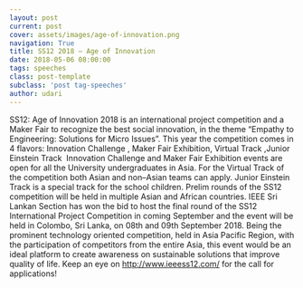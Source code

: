 ```yaml
---
layout: post
current: post
cover: assets/images/age-of-innovation.png
navigation: True
title: SS12 2018 – Age of Innovation
date: 2018-05-06 08:00:00
tags: speeches
class: post-template
subclass: 'post tag-speeches'
author: udari
---
```



SS12: Age of Innovation 2018 is an international project competition and a Maker Fair to recognize the best social innovation, in the theme “Empathy to Engineering: Solutions for Micro Issues”. This year the competition comes in 4 flavors: Innovation Challenge , Maker Fair Exhibition, Virtual Track ,Junior Einstein Track   Innovation Challenge and Maker Fair Exhibition events are open for all the University undergraduates in Asia. For the Virtual Track of the competition both Asian and non–Asian teams can apply. Junior Einstein Track is a special track for the school children. Prelim rounds of the SS12 competition will be held in multiple Asian and African countries. IEEE Sri Lankan Section has won the bid to host the final round of the SS12 International Project Competition in coming September and the event will be held in Colombo, Sri Lanka, on 08th and 09th September 2018. Being the prominent technology oriented competition, held in Asia Pacific Region, with the participation of competitors from the entire Asia, this event would be an ideal platform to create awareness on sustainable solutions that improve quality of life. Keep an eye on http://www.ieeess12.com/ for the call for applications!


